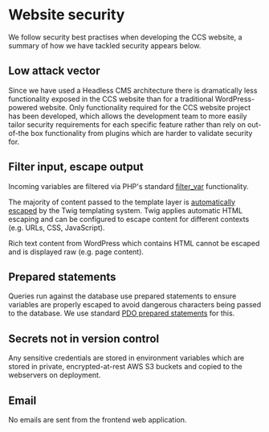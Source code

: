 # Website security

We follow security best practises when developing the CCS website, a summary of how we have tackled security appears below.

## Low attack vector

Since we have used a Headless CMS architecture there is dramatically less functionality exposed in the CCS website than 
for a traditional WordPress-powered website. Only functionality required for the CCS website project has been developed, 
which allows the development team to more easily tailor security requirements for each specific feature rather than rely 
on out-of-the box functionality from plugins which are harder to validate security for.

## Filter input, escape output

Incoming variables are filtered via PHP's standard [filter_var](https://www.php.net/filter_var) functionality.

The majority of content passed to the template layer is [automatically escaped](https://twig.symfony.com/doc/2.x/filters/escape.html) 
by the Twig templating system. Twig applies automatic HTML escaping and can be configured to escape content for different 
contexts (e.g. URLs, CSS, JavaScript).

Rich text content from WordPress which contains HTML cannot be escaped and is displayed raw (e.g. page content).

## Prepared statements

Queries run against the database use prepared statements to ensure variables are properly escaped to avoid dangerous characters 
being passed to the database. We use standard  [PDO prepared statements](https://www.php.net/pdo.prepared-statements) for this.

## Secrets not in version control

Any sensitive credentials are stored in environment variables which are stored in private, encrypted-at-rest AWS S3 buckets and copied to the 
webservers on deployment.

## Email

No emails are sent from the frontend web application. 
